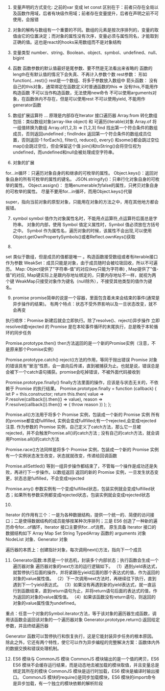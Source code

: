 1. 变量声明的方式变化: 之前的var 变成 let const
区别在于：前者只存在全局以及函数作用域，后者有块级作用域；前者存在变量提升，后者在声明之前不可使用，会报错

2. 对象的解构与数组有一个重要的不同。数组的元素是按次序排列的，变量的取值由它的位置决定；而对象的属性没有次序，变量必须与属性同名，才能取到正确的值。这也是react的hooks采用数组而不是对象结构

3. 变量类型
number、string、Boolean、object、symbol、undefined、null、bigint

4. 函数
函数参数的默认值最好是尾参数、要不然是无法看出来省略的
函数的length在有默认值的情况下会失真、不再计入参数个数
rest参数： 形如function(...rest){} rest是一个数组、将多于参数放入数组中
箭头函数：
没有自己的this对象，通常绑定在函数定义时普通函数的this => 没有this,不能用作构造函数
不可以当作构造函数，无法使用new命令
不可以使用arguments对象，在函数体内不存在，但是可以使用rest
不可以使用yield, 不能用作generator函数

5. 数组扩展运算符 ...
原理是内部存在Iterator 接口遍历器
Array.from 转化数组 包括：类似数组对象(array-like object) 和 可遍历(iterable)对象
Array.of 将一组值转换为数组 Array.of(1,2,3) => [1,2,3]
find 找出第一个符合条件的数组成员，否则返回undefined ; findIndex 返回第一个符合条件的数组成员位置，否则返回-1
forEach(), filter(), reduce(), every() 和some()都会跳过空位
map()会跳过空位，但会保留这个值
join()和toString()会将空位视为undefined，而undefined和null会被处理成空字符串。

6. 对象的扩展

for...in循环：只遍历对象自身的和继承的可枚举的属性。
Object.keys()：返回对象自身的所有可枚举的属性的键名。
JSON.stringify()：只串行化对象自身的可枚举的属性。
Object.assign()： 忽略enumerable为false的属性，只拷贝对象自身的可枚举的属性。
尽量不要用for...in循环，而用Object.keys()代替

super，指向当前对象的原型对象，只能用在对象的方法之中，用在其他地方都会报错。

7. symbol
symbol 值作为对象属性名时，不能用点运算符,点运算符后面总是字符串。
对象的内部，使用 Symbol 值定义属性时，Symbol 值必须放在方括号之中。
Symbol 作为属性名，遍历对象的时候，该属性不会出现,可以使用Object.getOwnPropertySymbols()或者Reflect.ownKeys()获取

8. 
set 类似于数组，但是成员的值都是唯一 。构造函数接受数组或者有iterable接口作为参数
WeakSet：成员只能是对象，由于成员随时会被垃圾回收，所以不可遍历。
Map: Object提供了"字符串-值"的对应(key只能为字符串) , Map提供了"值-值"的对应,
Map键实际上是跟内存地址绑定的，只要内存地址不一样，就视为两个键
WeakMap只接受对象作为键名（null除外），不接受其他类型的值作为键名。

9. promise
promise简单的说是一个容器，里面包含着未来会结束的事件(通常是异步操作的结果)。
有两个特点：状态不受外界影响以及一旦状态改变，就不会再变

执行顺序：Promise 新建后就会立即执行。除了resolve()、reject()异步操作
立即 resolved或rejected 的 Promise 是在本轮事件循环的末尾执行，总是晚于本轮循环的同步任务

Promise.prototype.then()
then方法返回的是一个新的Promise实例（注意，不是原来那个Promise实例）

Promise.prototype.catch()
reject()方法的作用，等同于抛出错误
Promise 对象的错误具有“冒泡”性质，会一直向后传递，直到被捕获为止。也就是说，错误总是会被下一个catch语句捕获。promise会吃掉错误，不被外面代码接收到

Promise.prototype.finally()
finally方法里面的操作，应该是与状态无关的，不依赖于 Promise 的执行结果。
Promise.prototype.finally = function (callback) {
  let P = this.constructor;
  return this.then(
    value  => P.resolve(callback()).then(() => value),
    reason => P.resolve(callback()).then(() => { throw reason })
  );
};

Promise.all()方法用于将多个 Promise 实例，包装成一个新的 Promise 实例
所有的promise都变成fullfilled, 实例会变成fullfilled;有一个rejected,会变成rejected
注意. 作为参数的 Promise 实例，自己定义了catch方法，那么它一旦被rejected，并不会触发Promise.all()的catch方法 ; 没有自己的catch方法，就会调用Promise.all()的catch方法

Promise.race()方法同样是将多个 Promise 实例，包装成一个新的 Promise 实例
有一个实例状态发生改变，状态就就改变，传递给回调函数

Promise.allSettled() 等到一组异步操作都结束了，不管每一个操作是成功还是失败，再进行下一步操作。以数组返回
返回的新的 Promise 实例，一旦发生状态变更，状态总是fulfilled，不会变成rejected

Promise.any()
参数实例有一个变成fulfilled状态，包装实例就会变成fulfilled状态；如果所有参数实例都变成rejected状态，包装实例就会变成rejected状态

10. 
Iterator 的作用有三个：一是为各种数据结构，提供一个统一的、简便的访问接口；二是使得数据结构的成员能够按某种次序排列；三是 ES6 创造了一种新的遍历命令for...of循环，Iterator 接口主要供for...of消费。
原生具备 Iterator 接口的数据结构如下
Array Map Set String TypedArray 函数的 arguments 对象 NodeList 对象、Generator 对象

遍历器的本质上：创建指针对象，每次调用next()方法，指向下一个成员

11. Generator函数:本质是一个状态机，封装多个内部状态；执行函数会生成一个遍历器对象
遍历器对象的next方法的运行逻辑如下。
（1）遇到yield表达式，就暂停执行后面的操作，并将紧跟在yield后面的那个表达式的值，作为返回的对象的value属性值。
（2）下一次调用next方法时，再继续往下执行，直到遇到下一个yield表达式。
（3）如果没有再遇到新的yield表达式，就一直运行到函数结束，直到return语句为止，并将return语句后面的表达式的值，作为返回的对象的value属性值。
（4）如果该函数没有return语句，则返回的对象的value属性值为undefined。

重点：任意一个对象的Symbol.iterator方法，等于该对象的遍历器生成函数，调用该函数会返回该对象的一个遍历器对象
Generator.prototype.return():返回给定参数，并且终结遍历器

Generator 函数可以暂停执行和恢复执行，这是它能封装异步任务的根本原因。除此之外，它还有两个特性，使它可以作为异步编程的完整解决方案：函数体内外的数据交换和错误处理机制。

12. ES6 模块与 CommonJS 模块
CommonJS 模块输出的是一个值的拷贝，ES6 
ES6 模块不会缓存运行结果，而是动态地去被加载的模块取值，并且变量总是绑定其所在的模块
CommonJS 模块是运行时加载，ES6 模块是编译时输出接口。
CommonJS 模块的require()是同步加载模块，ES6 模块的import命令是异步加载，有一个独立的模块依赖的解析阶段
